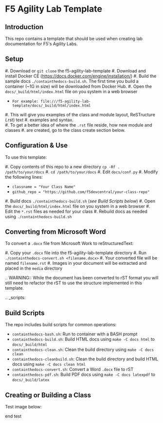 F5 Agility Lab Template
=======================

Introduction
------------

This repo contains a template that should be used when creating lab
documentation for F5's Agility Labs.

Setup
-----

#. Download or ``git clone`` the f5-agility-lab-template
#. Download and install Docker CE (https://docs.docker.com/engine/installation/)
#. Build the sample docs ``./containthedocs-build.sh``. The first time you build
   a container (~1G in size) will be downloaded from Docker Hub.
#. Open the ``docs/_build/html/index.html`` file on you system in a web browser

   - ``For example: file:///f5-agility-lab-template/docs/_build/html/index.html``

#. This will give you examples of the class and module layout, ReSTructure (.rst) text 
#. examples and syntax.  
#. To get a better idea of where the ``.rst`` file reside, how new module and classes
#. are created, go to the class create section below.

Configuration & Use
-------------------

To use this template:

#. Copy contents of this repo to a new directory ``cp -Rf . /path/to/your/docs``
#. ``cd /path/to/your/docs``
#. Edit ``docs/conf.py``
#. Modify the following lines:

   - ``classname = "Your Class Name"``
   - ``github_repo = "https://github.com/f5devcentral/your-class-repo"``

#. Build docs ``./containthedocs-build.sh`` (*see Build Scripts below*)
#. Open the ``docs/_build/html/index.html`` file on you system in a web browser
#. Edit the ``*.rst`` files as needed for your class
#. Rebuild docs as needed using ``./containthedocs-build.sh``

Converting from Microsoft Word
------------------------------

To convert a ``.docx`` file from Microsoft Work to reStructuredText:

#. Copy your ``.docx`` file into the f5-agility-lab-template directory
#. Run ``./containthedocs-convert.sh <filename.docx>``
#. Your converted file will be named ``filename.rst``
#. Images in your document will be extracted and placed in the ``media``
   directory

.. WARNING:: While the document has been converted to rST format you will still
   need to refactor the rST to use the structure implemented in this template.

.. _scripts:

Build Scripts
-------------

The repo includes build scripts for common operations:

- ``containthedocs-bash.sh``: Run to container with a BASH prompt
- ``containthedocs-build.sh``: Build HTML docs using ``make -C docs html`` to
  ``docs/_build/html``
- ``containthedocs-clean.sh``: Clean the build directory using
  ``make -C docs clean``
- ``containthedocs-cleanbuild.sh``: Clean the build directory and build HTML
  docs using ``make -C docs clean html``
- ``containthedocs-convert.sh``: Convert a Word ``.docx`` file to rST
- ``containthedocs-pdf.sh``: Build PDF docs using ``make -C docs latexpdf`` to
  ``docs/_build/latex``

Creating or Building a Class
----------------------------

Test image below:


end test

